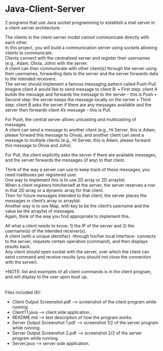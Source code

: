 # Java-Client-Server
2 programs that use Java socket programming to establish a mail server in a client-server architecture.    

The clients in the client-server model cannot communicate directly with each other.   
In this project, you will build a communication server using sockets allowing clients to communicate.   
Clients connect with the centralized server and register their usernames (e.g., Adam, Olivia, John) with the server.   
A client can then communicate with other client(s) through the server using their usernames, forwarding data to the server and the server forwards data to the intended receivers.   
The server should implement a famous messaging pattern called Push-Pull. Imagine client A would like to send message to client B:
  • First step: client A builds the message and forwards the message to the server – this is Push
  • Second step: the server keeps the message locally on the server
  • Third step: client B asks the server if there are any messages available and the server then forwards client A’s message – this is Pull.  
  
For Push, the central server allows unicasting and multicasting of messages.   
A client can send a message to another client (e.g., Hi Server, this is Adam, please forward this message to Olivia), and another client can send a message to multiple clients (e.g., Hi Server, this is Adam, please forward this message to Olivia and John).    

For Pull, the client explicitly asks the server if there are available messages, and the server forwards the messages (if
any) to that client.  

Think of the way a server can use to keep track of these messages, you need mailboxes per registered user.   
One way to implement this is to use 2D array or 2D arraylist.   
When a client registers him/herself at the server, the server reserves a row in that 2D array or a dynamic array for that client.   
Then for future messages intended to that client, the server places the messages in client’s array or arraylist.   
Another way is to use Map, with key to be the client’s username and the value be the arraylist of messages.   
Again, think of the way you find appropriate to implement this.   

All what a client needs to know: 1) the IP of the server and 2) the username(s) of the intended receiver(s).     
A client (with a unique identifier) -through his/her local interface- connects to the server, requests certain operation (command), and then displays results back.   
Any client should open socket with the server, over which the client can send command and receive results (you should not close the connection with the server).  

*NOTE: list and examples of all client commands is in the client program, and will display to the user upon boot up.  
<br></br>
Files included (6):
- Client Output Screenshot.pdf --> screenshot of the client program while running.
- ClientT1.java --> client side application.
- README.md --> text description of how the program works.
- Server Output Screenshot 1.pdf --> screenshot 1/2 of the server program while running.
- Server Output Screenshot 2.pdf --> screenshot 2/2 of the server program while running.
- Server.java --> server side application.
